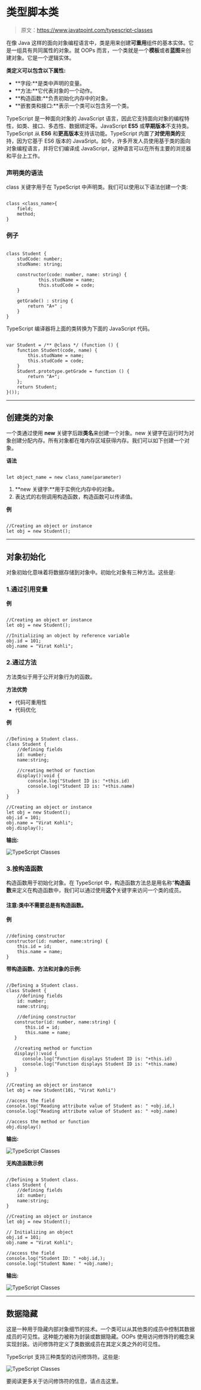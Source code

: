 # 类型脚本类

> 原文：<https://www.javatpoint.com/typescript-classes>

在像 Java 这样的面向对象编程语言中，类是用来创建**可重用**组件的基本实体。它是一组具有共同属性的对象。就 OOPs 而言，一个类就是一个**模板**或者**蓝图**来创建对象。它是一个逻辑实体。

**类定义可以包含以下属性:**

*   **字段:**是类中声明的变量。
*   **方法:**它代表对象的一个动作。
*   **构造函数:**负责初始化内存中的对象。
*   **嵌套类和接口:**表示一个类可以包含另一个类。

TypeScript 是一种面向对象的 JavaScript 语言，因此它支持面向对象的编程特性，如类、接口、多态性、数据绑定等。JavaScript **ES5** 或**早期版本**不支持类。TypeScript 从 **ES6** 和**更高版本**支持该功能。TypeScript 内置了**对使用类的**支持，因为它基于 ES6 版本的 JavaSript。如今，许多开发人员使用基于类的面向对象编程语言，并将它们编译成 JavaScript，这种语言可以在所有主要的浏览器和平台上工作。

### 声明类的语法

class 关键字用于在 TypeScript 中声明类。我们可以使用以下语法创建一个类:

```

class <class_name>{  
    field;  
    method;  
}

```

### 例子

```

class Student {
    studCode: number;
    studName: string;

    constructor(code: number, name: string) {
            this.studName = name;
            this.studCode = code;
    }

    getGrade() : string {
        return "A+" ;
    }
}

```

TypeScript 编译器将上面的类转换为下面的 JavaScript 代码。

```

var Student = /** @class */ (function () {
    function Student(code, name) {
        this.studName = name;
        this.studCode = code;
    }
    Student.prototype.getGrade = function () {
        return "A+";
    };
    return Student;
}());

```

* * *

## 创建类的对象

一个类通过使用 **new** 关键字后跟**类名**来创建一个对象。new 关键字在运行时为对象创建分配内存。所有对象都在堆内存区域获得内存。我们可以如下创建一个对象。

**语法**

```

let object_name = new class_name(parameter)

```

1.  **new 关键字:**用于实例化内存中的对象。
2.  表达式的右侧调用构造函数，构造函数可以传递值。

**例**

```

//Creating an object or instance   
let obj = new Student();

```

* * *

## 对象初始化

对象初始化意味着将数据存储到对象中。初始化对象有三种方法。这些是:

### 1.通过引用变量

**例**

```

//Creating an object or instance   
let obj = new Student();

//Initializing an object by reference variable
obj.id = 101;
obj.name = "Virat Kohli";

```

### 2.通过方法

方法类似于用于公开对象行为的函数。

**方法优势**

*   代码可重用性
*   代码优化

**例**

```

//Defining a Student class.
class Student { 
    //defining fields  
    id: number;
    name:string;

    //creating method or function 
    display():void { 
        console.log("Student ID is: "+this.id) 
        console.log("Student ID is: "+this.name) 
    } 
} 

//Creating an object or instance   
let obj = new Student();
obj.id = 101;
obj.name = "Virat Kohli";
obj.display();

```

**输出:**

![TypeScript Classes](img/ba7ecd83186eb5fe4ff251ff71c818e7.png)

### 3.按构造函数

构造函数用于初始化对象。在 TypeScript 中，构造函数方法总是用名称“**构造函数**来定义在构造函数中，我们可以通过使用**这个**关键字来访问一个类的成员。

#### 注意:类中不需要总是有构造函数。

**例**

```

//defining constructor 
constructor(id: number, name:string) { 
    this.id = id;
    this.name = name;
}  

```

**带构造函数、方法和对象的示例:**

```

//Defining a Student class.
class Student { 
    //defining fields  
    id: number;
    name:string;

    //defining constructor 
   constructor(id: number, name:string) { 
       this.id = id;
       this.name = name;
   }  

   //creating method or function 
   display():void { 
      console.log("Function displays Student ID is: "+this.id) 
      console.log("Function displays Student ID is: "+this.name) 
   } 
} 

//Creating an object or instance   
let obj = new Student(101, "Virat Kohli")

//access the field 
console.log("Reading attribute value of Student as: " +obj.id,)
console.log("Reading attribute value of Student as: " +obj.name)

//access the method or function
obj.display()

```

**输出:**

![TypeScript Classes](img/e73b2c388bd8fac5e61b67fb0bcb3247.png)

**无构造函数示例**

```

//Defining a Student class.
class Student { 
    //defining fields  
    id: number;
    name:string;
} 

//Creating an object or instance   
let obj = new Student();

// Initializing an object
obj.id = 101;
obj.name = "Virat Kohli";

//access the field 
console.log("Student ID: " +obj.id,);
console.log("Student Name: " +obj.name);

```

**输出:**

![TypeScript Classes](img/ce74addf9e335ad3da488c44e578635b.png)

* * *

## 数据隐藏

这是一种用于隐藏内部对象细节的技术。一个类可以从其他类的成员中控制其数据成员的可见性。这种能力被称为封装或数据隐藏。OOPs 使用访问修饰符的概念来实现封装。访问修饰符定义了类数据成员在其定义类之外的可见性。

TypeScript 支持三种类型的访问修饰符。这些是:

![TypeScript Classes](img/fbe74629e14e865a304ea1a79ef56a73.png)

要阅读更多关于访问修饰符的信息，请点击这里。